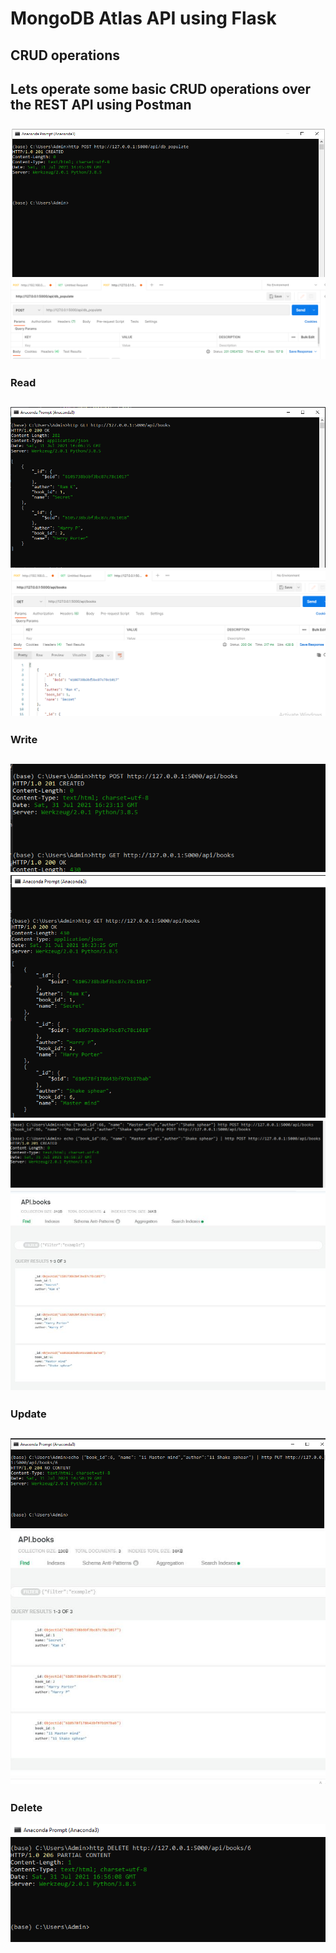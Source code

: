 # MongoDB Atlas API using Flask

## CRUD operations

Lets operate some basic CRUD operations over the REST API using Postman
<br>
<br>
![base](Imgs/1.PNG?raw=true)
![base](Imgs/11.PNG?raw=true)
<br>
----
### Read
![read](Imgs/2.PNG?raw=true)
![read](Imgs/22.PNG?raw=true)
<br>
----
### Write
![write](Imgs/3.PNG?raw=true)
![write](Imgs/4.PNG?raw=true)
![write](Imgs/44.PNG?raw=true)
![write](Imgs/444.JPG?raw=true)
<br>
----
### Update
![update](Imgs/6.PNG?raw=true)
![update_mongo](Imgs/66.JPG?raw=true)
<br>
----
### Delete
![delete](Imgs/8.PNG?raw=true)
